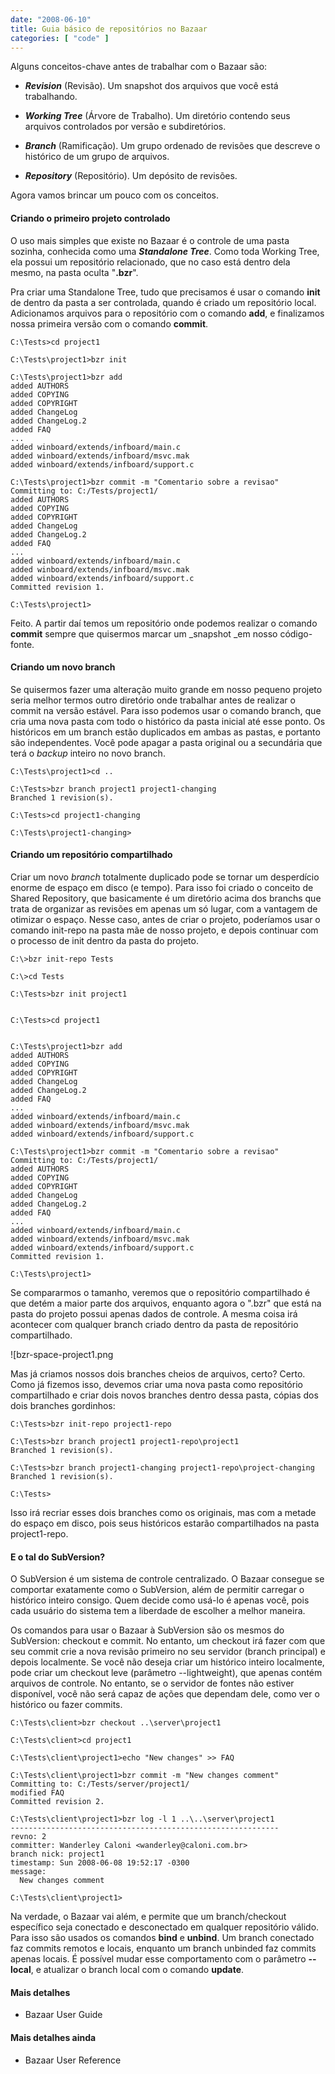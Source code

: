 ```yaml
---
date: "2008-06-10"
title: Guia básico de repositórios no Bazaar
categories: [ "code" ]
---
```

Alguns conceitos-chave antes de trabalhar com o Bazaar são:

	
  * _**Revision**_ (Revisão). Um snapshot dos arquivos que você está trabalhando.

	
  * _**Working Tree**_ (Árvore de Trabalho). Um diretório contendo seus arquivos controlados por versão e subdiretórios.

	
  * _**Branch**_ (Ramificação). Um grupo ordenado de revisões que descreve o histórico de um grupo de arquivos.

	
  * _**Repository**_ (Repositório). Um depósito de revisões.

Agora vamos brincar um pouco com os conceitos.

#### Criando o primeiro projeto controlado

O uso mais simples que existe no Bazaar é o controle de uma pasta sozinha, conhecida como uma _**Standalone Tree**_. Como toda Working Tree, ela possui um repositório relacionado, que no caso está dentro dela mesmo, na pasta oculta "**.bzr**".

Pra criar uma Standalone Tree, tudo que precisamos é usar o comando **init** de dentro da pasta a ser controlada, quando é criado um repositório local. Adicionamos arquivos para o repositório com o comando **add**, e finalizamos nossa primeira versão com o comando **commit**.

    
    C:\Tests>cd project1
    
    C:\Tests\project1>bzr init
    
    C:\Tests\project1>bzr add
    added AUTHORS
    added COPYING
    added COPYRIGHT
    added ChangeLog
    added ChangeLog.2
    added FAQ
    ...
    added winboard/extends/infboard/main.c
    added winboard/extends/infboard/msvc.mak
    added winboard/extends/infboard/support.c
    
    C:\Tests\project1>bzr commit -m "Comentario sobre a revisao"
    Committing to: C:/Tests/project1/
    added AUTHORS
    added COPYING
    added COPYRIGHT
    added ChangeLog
    added ChangeLog.2
    added FAQ
    ...
    added winboard/extends/infboard/main.c
    added winboard/extends/infboard/msvc.mak
    added winboard/extends/infboard/support.c
    Committed revision 1.
    
    C:\Tests\project1>

Feito. A partir daí temos um repositório onde podemos realizar o comando **commit** sempre que quisermos marcar um _snapshot _em nosso código-fonte.

#### Criando um novo branch

Se quisermos fazer uma alteração muito grande em nosso pequeno projeto seria melhor termos outro diretório onde trabalhar antes de realizar o commit na versão estável. Para isso podemos usar o comando branch, que cria uma nova pasta com todo o histórico da pasta inicial até esse ponto. Os históricos em um branch estão duplicados em ambas as pastas, e portanto são independentes. Você pode apagar a pasta original ou a secundária que terá o _backup_ inteiro no novo branch.

    
    C:\Tests\project1>cd ..
    
    C:\Tests>bzr branch project1 project1-changing
    Branched 1 revision(s).
    
    C:\Tests>cd project1-changing
    
    C:\Tests\project1-changing>

#### Criando um repositório compartilhado

Criar um novo _branch_ totalmente duplicado pode se tornar um desperdício enorme de espaço em disco (e tempo). Para isso foi criado o conceito de Shared Repository, que basicamente é um diretório acima dos branchs que trata de organizar as revisões em apenas um só lugar, com a vantagem de otimizar o espaço. Nesse caso, antes de criar o projeto, poderíamos usar o comando init-repo na pasta mãe de nosso projeto, e depois continuar com o processo de init dentro da pasta do projeto.

    
    C:\>bzr init-repo Tests
    
    C:\>cd Tests
    
    C:\Tests>bzr init project1

    
    C:\Tests>cd project1

    
    C:\Tests\project1>bzr add
    added AUTHORS
    added COPYING
    added COPYRIGHT
    added ChangeLog
    added ChangeLog.2
    added FAQ
    ...
    added winboard/extends/infboard/main.c
    added winboard/extends/infboard/msvc.mak
    added winboard/extends/infboard/support.c
    
    C:\Tests\project1>bzr commit -m "Comentario sobre a revisao"
    Committing to: C:/Tests/project1/
    added AUTHORS
    added COPYING
    added COPYRIGHT
    added ChangeLog
    added ChangeLog.2
    added FAQ
    ...
    added winboard/extends/infboard/main.c
    added winboard/extends/infboard/msvc.mak
    added winboard/extends/infboard/support.c
    Committed revision 1.
    
    C:\Tests\project1>

Se compararmos o tamanho, veremos que o repositório compartilhado é que detém a maior parte dos arquivos, enquanto agora o ".bzr" que está na pasta do projeto possui apenas dados de controle. A mesma coisa irá acontecer com qualquer branch criado dentro da pasta de repositório compartilhado.

![bzr-space-project1.png

Mas já criamos nossos dois branches cheios de arquivos, certo? Certo. Como já fizemos isso, devemos criar uma nova pasta como repositório compartilhado e criar dois novos branches dentro dessa pasta, cópias dos dois branches gordinhos:

    
    C:\Tests>bzr init-repo project1-repo
    
    C:\Tests>bzr branch project1 project1-repo\project1
    Branched 1 revision(s).
    
    C:\Tests>bzr branch project1-changing project1-repo\project-changing
    Branched 1 revision(s).
    
    C:\Tests>

Isso irá recriar esses dois branches como os originais, mas com a metade do espaço em disco, pois seus históricos estarão compartilhados na pasta project1-repo.

#### E o tal do SubVersion?

O SubVersion é um sistema de controle centralizado. O Bazaar consegue se comportar exatamente como o SubVersion, além de permitir carregar o histórico inteiro consigo. Quem decide como usá-lo é apenas você, pois cada usuário do sistema tem a liberdade de escolher a melhor maneira.

Os comandos para usar o Bazaar à SubVersion são os mesmos do SubVersion: checkout e commit. No entanto, um checkout irá fazer com que seu commit crie a nova revisão primeiro no seu servidor (branch principal) e depois localmente. Se você não deseja criar um histórico inteiro localmente, pode criar um checkout leve (parâmetro --lightweight), que apenas contém arquivos de controle. No entanto, se o servidor de fontes não estiver disponível, você não será capaz de ações que dependam dele, como ver o histórico ou fazer commits.

    
    C:\Tests\client>bzr checkout ..\server\project1
    
    C:\Tests\client>cd project1
    
    C:\Tests\client\project1>echo "New changes" >> FAQ
    
    C:\Tests\client\project1>bzr commit -m "New changes comment"
    Committing to: C:/Tests/server/project1/
    modified FAQ
    Committed revision 2.
    
    C:\Tests\client\project1>bzr log -l 1 ..\..\server\project1
    ------------------------------------------------------------
    revno: 2
    committer: Wanderley Caloni <wanderley@caloni.com.br>
    branch nick: project1
    timestamp: Sun 2008-06-08 19:52:17 -0300
    message:
      New changes comment
    
    C:\Tests\client\project1>

Na verdade, o Bazaar vai além, e permite que um branch/checkout específico seja conectado e desconectado em qualquer repositório válido. Para isso são usados os comandos **bind** e **unbind**. Um branch conectado faz commits remotos e locais, enquanto um branch unbinded faz commits apenas locais. É possível mudar esse comportamento com o parâmetro **--local**, e atualizar o branch local com o comando **update**.

#### Mais detalhes

	
  * Bazaar User Guide

#### Mais detalhes ainda

	
  * Bazaar User Reference

